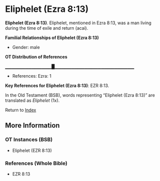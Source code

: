 # Eliphelet (Ezra 8:13)
**Eliphelet (Ezra 8:13)**. 
Eliphelet, mentioned in Ezra 8:13, was a man living during the time of exile and return (acai). 




**Familial Relationships of Eliphelet (Ezra 8:13)**


* Gender: male


**OT Distribution of References**

▁▁▁▁▁▁▁▁▁▁▁▁▁▁█▁▁▁▁▁▁▁▁▁▁▁▁▁▁▁▁▁▁▁▁▁▁▁▁
* References: Ezra: 1



**Key References for Eliphelet (Ezra 8:13)**: 
EZR 8:13. 


In the Old Testament (BSB), words representing “Eliphelet (Ezra 8:13)” are translated as 
*Eliphelet* (1x). 




Return to [Index](00-Index.md)

## More Information

### OT Instances (BSB)

* Eliphelet (EZR 8:13)



### References (Whole Bible)

* EZR 8:13



